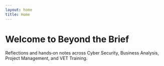 ```yaml
---
layout: home
title: Home
---
```


# Welcome to Beyond the Brief
Reflections and hands‑on notes across Cyber Security, Business Analysis, Project Management, and VET Training.
